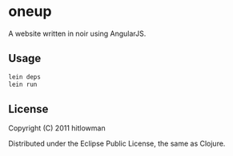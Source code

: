# oneup

A website written in noir using AngularJS. 

## Usage

```bash
lein deps
lein run
```

## License

Copyright (C) 2011 hitlowman

Distributed under the Eclipse Public License, the same as Clojure.

